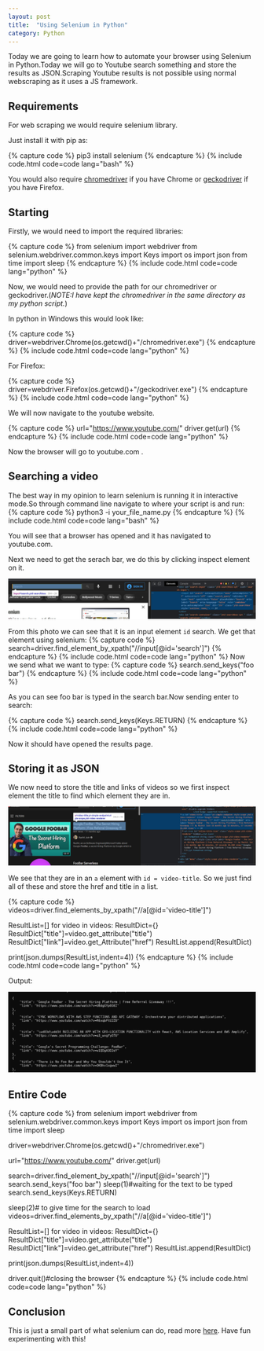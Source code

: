 ```yaml
---
layout: post
title:  "Using Selenium in Python"
category: Python
---
```


Today we are going to learn how to automate your browser using Selenium in Python.Today we will go to Youtube search something and store the results as JSON.Scraping Youtube results is not possible using normal webscraping as it uses a JS framework.

## Requirements

For web scraping we would require selenium library.

Just install it with pip as:

{% capture code %}
pip3 install selenium
{% endcapture %}
{% include code.html code=code lang="bash" %}

You would also require [chromedriver](https://chromedriver.chromium.org/downloads) if you have Chrome or [geckodriver](https://github.com/mozilla/geckodriver/releases) if you have Firefox.

## Starting

Firstly, we would need to import the required libraries:

{% capture code %}
from selenium import webdriver
from selenium.webdriver.common.keys import Keys
import os
import json
from time import sleep
{% endcapture %}
{% include code.html code=code lang="python" %}

Now, we would need to provide the path for our chromedriver or geckodriver.(*NOTE:I have kept the chromedriver in the same directory as my python script.*)

In python in Windows this would look like:

{% capture code %}
driver=webdriver.Chrome(os.getcwd()+"/chromedriver.exe")
{% endcapture %}
{% include code.html code=code lang="python" %}

For Firefox:

{% capture code %}
driver=webdriver.Firefox(os.getcwd()+"/geckodriver.exe")
{% endcapture %}
{% include code.html code=code lang="python" %}

We will now navigate to the youtube website.

{% capture code %}
url="https://www.youtube.com/"
driver.get(url)
{% endcapture %}
{% include code.html code=code lang="python" %}

Now the browser will go to youtube.com .

## Searching a video

The best way in my opinion to learn selenium is running it in interactive mode.So through command line navigate to where your script is and run:
{% capture code %}
python3 -i your_file_name.py
{% endcapture %}
{% include code.html code=code lang="bash" %}

You will see that a browser has opened and it has navigated to youtube.com.

Next we need to get the serach bar, we do this by clicking inspect element on it.

![search div](/assets/selenium-search.jpg)

From this photo we can see that it is an input element ```id``` search. We get that element using selenium:
{% capture code %}
search=driver.find_element_by_xpath("//input[@id='search']")
{% endcapture %}
{% include code.html code=code lang="python" %}
Now we send what we want to type:
{% capture code %}
search.send_keys("foo bar")
{% endcapture %}
{% include code.html code=code lang="python" %}

As you can see foo bar is typed in the search bar.Now sending enter to search:

{% capture code %}
search.send_keys(Keys.RETURN)
{% endcapture %}
{% include code.html code=code lang="python" %}

Now it should have opened the results page.

## Storing it as JSON

We now need to store the title and links of videos so we first inspect element the title to find which element they are in.

![search div](/assets/selenium-title.jpg)

We see that they are in an ```a``` element with ```id = video-title```. So we just find all of these and store the href and title in a list.

{% capture code %}
videos=driver.find_elements_by_xpath("//a[@id='video-title']")

ResultList=[]
for video in videos:
    ResultDict={}
    ResultDict["title"]=video.get_attribute("title")
    ResultDict["link"]=video.get_Attribute("href")
    ResultList.append(ResultDict)

print(json.dumps(ResultList,indent=4))
{% endcapture %}
{% include code.html code=code lang="python" %}

Output:

![output](/assets/selenium-output.jpg)

## Entire Code

{% capture code %}
from selenium import webdriver
from selenium.webdriver.common.keys import Keys
import os
import json
from time import sleep

driver=webdriver.Chrome(os.getcwd()+"/chromedriver.exe")

url="https://www.youtube.com/"
driver.get(url)

search=driver.find_element_by_xpath("//input[@id='search']")
search.send_keys("foo bar")
sleep(1)#waiting for the text to be typed
search.send_keys(Keys.RETURN)

sleep(2)# to give time for the search to load
videos=driver.find_elements_by_xpath("//a[@id='video-title']")

ResultList=[]
for video in videos:
    ResultDict={}
    ResultDict["title"]=video.get_attribute("title")
    ResultDict["link"]=video.get_attribute("href")
    ResultList.append(ResultDict)

print(json.dumps(ResultList,indent=4))

driver.quit()#closing the browser
{% endcapture %}
{% include code.html code=code lang="python" %}

## Conclusion

This is just a small part of what selenium can do, read more [here](https://selenium-python.readthedocs.io/). Have fun experimenting with this!
